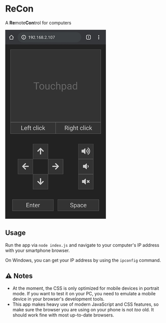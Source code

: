 # ReCon

A **Re**mote**Con**trol for computers

<img src="screenshot.png" alt="Screenshot" height="600">

## Usage

Run the app via `node index.js` and navigate to your computer's IP address with
your smartphone browser.

On Windows, you can get your IP address by using the `ipconfig` command.

## :warning: Notes

- At the moment, the CSS is only optimized for mobile devices in portrait mode.
If you want to test it on your PC, you need to emulate a mobile device in your
browser's development tools.
- This app makes heavy use of modern JavaScript and CSS features, so make sure
the browser you are using on your phone is not *too* old. It should
work fine with most up-to-date browsers.
